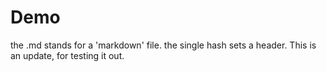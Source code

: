 # Demo
the .md stands for a 'markdown' file. the single hash sets a header.
This is an update, for testing it out. 
